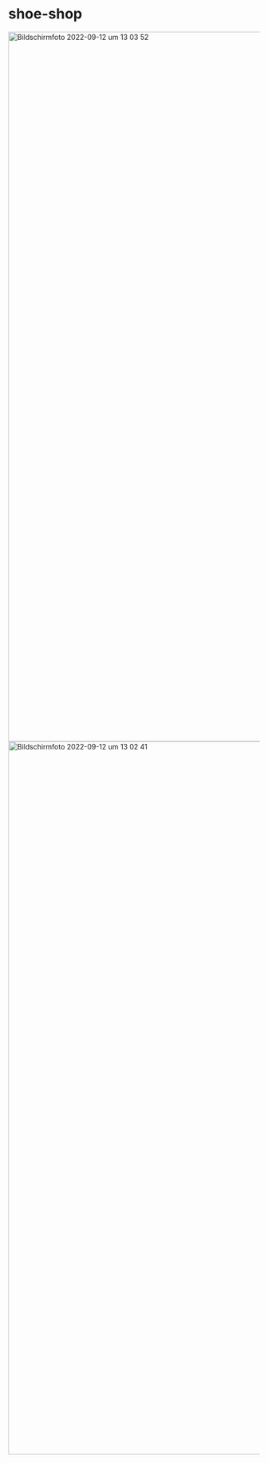# shoe-shop
<img width="1421" alt="Bildschirmfoto 2022-09-12 um 13 03 52" src="https://user-images.githubusercontent.com/103680253/189713869-797dbf97-fd81-433f-a7b6-3a8f4aa23c70.png">
<img width="1428" alt="Bildschirmfoto 2022-09-12 um 13 02 41" src="https://user-images.githubusercontent.com/103680253/189713891-06fe2f00-8872-47b5-82a1-953aa1d95e70.png">
